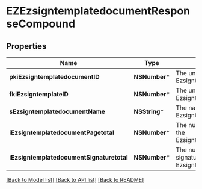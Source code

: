 # EZEzsigntemplatedocumentResponseCompound

## Properties
Name | Type | Description | Notes
------------ | ------------- | ------------- | -------------
**pkiEzsigntemplatedocumentID** | **NSNumber*** | The unique ID of the Ezsigntemplatedocument | 
**fkiEzsigntemplateID** | **NSNumber*** | The unique ID of the Ezsigntemplate | 
**sEzsigntemplatedocumentName** | **NSString*** | The name of the Ezsigntemplatedocument. | 
**iEzsigntemplatedocumentPagetotal** | **NSNumber*** | The number of pages in the Ezsigntemplatedocument. | 
**iEzsigntemplatedocumentSignaturetotal** | **NSNumber*** | The number of total signatures in the Ezsigntemplate. | 

[[Back to Model list]](../README.md#documentation-for-models) [[Back to API list]](../README.md#documentation-for-api-endpoints) [[Back to README]](../README.md)


